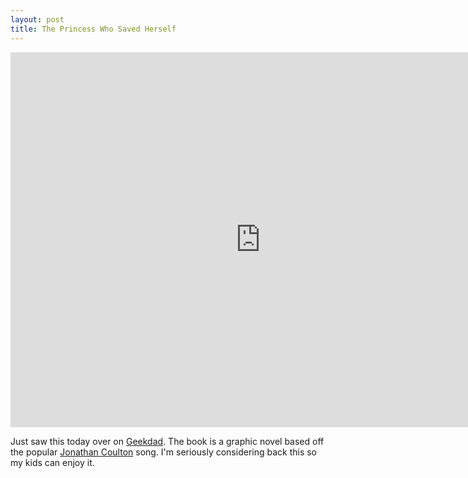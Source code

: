 ```yaml
---
layout: post
title: The Princess Who Saved Herself
---
```


<iframe width="800" height="600" src="https://www.kickstarter.com/projects/gregpak/the-princess-who-saved-herself/widget/video.html" frameborder="0" scrolling="no"> </iframe>

Just saw this today over on [Geekdad](http://geekdad.com/2015/03/princess-saved-herself). The book is a graphic novel based off the popular [Jonathan Coulton](http://www.jonathancoulton.com) song. I'm seriously considering back this so my kids can enjoy it.


